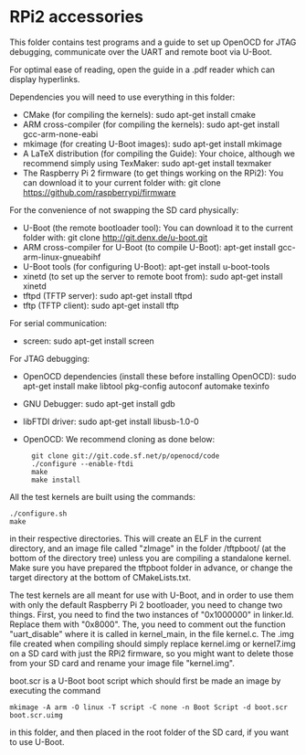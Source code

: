 # RPi2 accessories

This folder contains test programs and a guide to set up OpenOCD for
JTAG debugging, communicate over the UART and remote boot via U-Boot.

For optimal ease of reading, open the guide in a .pdf reader which 
can display hyperlinks.

Dependencies you will need to use everything in this folder:
- CMake (for compiling the kernels): sudo apt-get install cmake
- ARM cross-compiler (for compiling the kernels): sudo apt-get install gcc-arm-none-eabi
- mkimage (for creating U-Boot images): sudo apt-get install mkimage
- A LaTeX distribution (for compiling the Guide): Your choice, although we recommend simply using TexMaker: sudo apt-get install texmaker
- The Raspberry Pi 2 firmware (to get things working on the RPi2): You can
download it to your current folder with: git clone https://github.com/raspberrypi/firmware

For the convenience of not swapping the SD card physically:
- U-Boot (the remote bootloader tool): You can download it to the current folder 
with: git clone http://git.denx.de/u-boot.git
- ARM cross-compiler for U-Boot (to compile U-Boot): apt-get install gcc-arm-linux-gnueabihf
- U-Boot tools (for configuring U-Boot): apt-get install u-boot-tools
- xinetd (to set up the server to remote boot from): sudo apt-get install xinetd
- tftpd (TFTP server): sudo apt-get install tftpd
- tftp (TFTP client): sudo apt-get install tftp

For serial communication:
- screen: sudo apt-get install screen

For JTAG debugging:
- OpenOCD dependencies (install these before installing OpenOCD): sudo apt-get install make libtool pkg-config autoconf automake texinfo
- GNU Debugger: sudo apt-get install gdb
- libFTDI driver: sudo apt-get install libusb-1.0-0
- OpenOCD: We recommend cloning as done below:

		git clone git://git.code.sf.net/p/openocd/code
		./configure --enable-ftdi
		make
		make install

All the test kernels are built using the 
commands:

    ./configure.sh
    make

in their respective directories. This will create an ELF in the current
directory, and an image file called "zImage" in the folder /tftpboot/ (at the
bottom of the directory tree) unless you are compiling a standalone kernel.
Make sure you have prepared the tftpboot folder in advance, or change the target
directory at the bottom of CMakeLists.txt.

The test kernels are all meant for use with U-Boot, and in order to use them with only the default Raspberry Pi 2 bootloader, you need to change two things. First, you need to
find the two instances of "0x1000000" in linker.ld. Replace them with "0x8000".
The, you need to comment out the function "uart_disable" where it is called in
kernel_main, in the file kernel.c. The .img file created when compiling should
simply replace kernel.img or kernel7.img on a SD card with just the RPi2 firmware,
so you might want to delete those from your SD card and rename your image file
"kernel.img".

boot.scr is a U-Boot boot script which should first be made an image by
executing the command

    mkimage -A arm -O linux -T script -C none -n Boot Script -d boot.scr boot.scr.uimg

in this folder, and then placed in the root folder of the SD card, if you want to use U-Boot.
